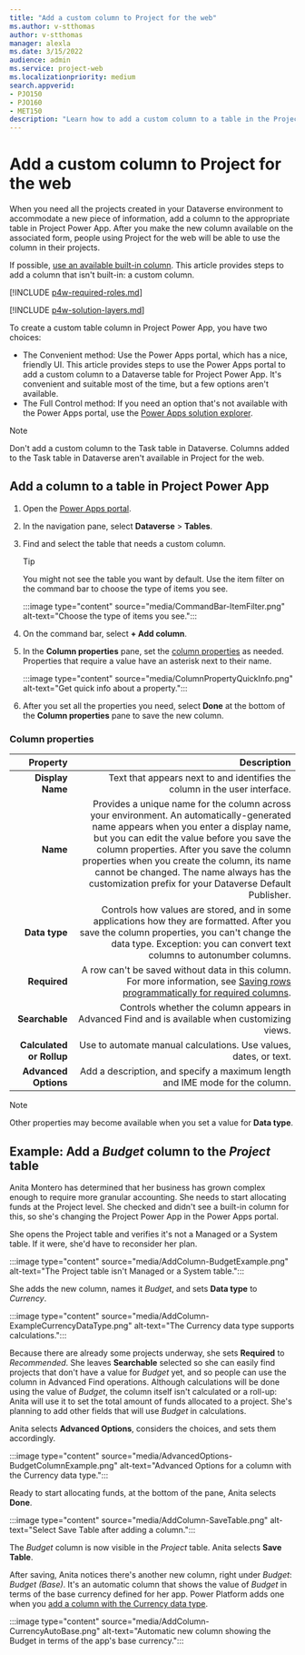 ```yaml
---
title: "Add a custom column to Project for the web"
ms.author: v-stthomas
author: v-stthomas
manager: alexla
ms.date: 3/15/2022
audience: admin
ms.service: project-web
ms.localizationpriority: medium
search.appverid: 
- PJO150
- PJO160
- MET150
description: "Learn how to add a custom column to a table in the Project Power App and make it available on the associated form to people in your environment using Project for the web."
---
```


# Add a custom column to Project for the web

When you need all the projects created in your Dataverse environment to accommodate a new piece of information, add a column to the appropriate table in Project Power App. After you make the new column available on the associated form, people using Project for the web will be able to use the column in their projects.

If possible, [use an available built-in column](/powerapps/maker/model-driven-apps/add-move-or-delete-fields-on-form#create-a-new-column-on-the-table-when-editing-a-form). This article provides steps to add a column that isn't built-in: a custom column.

[!INCLUDE [p4w-required-roles.md](includes/p4w-required-roles.md)]

[!INCLUDE [p4w-solution-layers.md](includes/p4w-solution-layers.md)]

To create a custom table column in Project Power App, you have two choices:

- The Convenient method: Use the Power Apps portal, which has a nice, friendly UI. This article provides steps to use the Power Apps portal to add a custom column to a Dataverse table for Project Power App. It's convenient and suitable most of the time, but a few options aren't available.
- The Full Control method: If you need an option that's not available with the Power Apps portal, use the [Power Apps solution explorer](/powerapps/maker/data-platform/create-edit-field-solution-explorer).

> [!NOTE]
> Don't add a custom column to the Task table in Dataverse. Columns added to the Task table in Dataverse aren't available in Project for the web.

## Add a column to a table in Project Power App

1. Open the [Power Apps portal](https://make.powerapps.com/).
1. In the navigation pane, select **Dataverse** > **Tables**.
1. Find and select the table that needs a custom column.

   > [!TIP]
   > You might not see the table you want by default. Use the item filter on the command bar to choose the type of items you see.

   :::image type="content" source="media/CommandBar-ItemFilter.png" alt-text="Choose the type of items you see.":::

1. On the command bar, select **+ Add column**.
1. In the **Column properties** pane, set the [column properties](column-properties) as needed. Properties that require a value have an asterisk next to their name.

   :::image type="content" source="media/ColumnPropertyQuickInfo.png" alt-text="Get quick info about a property.":::

1. After you set all the properties you need, select **Done** at the bottom of the **Column properties** pane to save the new column.

### Column properties

| **Property** | **Description** |
| --: | --: |
| **Display Name** | Text that appears next to and identifies the column in the user interface. |
| **Name** | Provides a unique name for the column across your environment. An automatically-generated name appears when you enter a display name, but you can edit the value before you save the column properties. After you save the column properties when you create the column, its name cannot be changed. The name always has the customization prefix for your Dataverse Default Publisher. |
| **Data type** | Controls how values are stored, and in some applications how they are formatted. After you save the column properties, you can't change the data type. Exception: you can convert text columns to autonumber columns. |
| **Required** | A row can't be saved without data in this column. For more information, see [Saving rows programmatically for required columns](/powerapps/maker/data-platform/create-edit-field-portal#saving-rows-programmatically-for-required-columns). |
| **Searchable** | Controls whether the column appears in Advanced Find and is available when customizing views. |
| **Calculated or Rollup** | Use to automate manual calculations. Use values, dates, or text. |
| **Advanced Options** | Add a description, and specify a maximum length and IME mode for the column. |

> [!NOTE]
> Other properties may become available when you set a value for **Data type**.

## Example: Add a *Budget* column to the *Project* table

Anita Montero has determined that her business has grown complex enough to require more granular accounting. She needs to start allocating funds at the Project level. She checked and didn't see a built-in column for this, so she's changing the Project Power App in the Power Apps portal.

She opens the Project table and verifies it's not a Managed or a System table. If it were, she'd have to reconsider her plan.

:::image type="content" source="media/AddColumn-BudgetExample.png" alt-text="The Project table isn't Managed or a System table.":::

She adds the new column, names it *Budget*, and sets **Data type** to *Currency*.

:::image type="content" source="media/AddColumn-ExampleCurrencyDataType.png" alt-text="The Currency data type supports calculations.":::

Because there are already some projects underway, she sets **Required** to *Recommended*. She leaves **Searchable** selected so she can easily find projects that don't have a value for *Budget* yet, and so people can use the column in Advanced Find operations. Although calculations will be done using the value of *Budget*, the column itself isn't calculated or a roll-up: Anita will use it to set the total amount of funds allocated to a project. She's planning to add other fields that will use *Budget* in calculations.

Anita selects **Advanced Options**, considers the choices, and sets them accordingly.

:::image type="content" source="media/AdvancedOptions-BudgetColumnExample.png" alt-text="Advanced Options for a column with the Currency data type.":::

Ready to start allocating funds, at the bottom of the pane, Anita selects **Done**.

:::image type="content" source="media/AddColumn-SaveTable.png" alt-text="Select Save Table after adding a column.":::

The *Budget* column is now visible in the *Project* table. Anita selects **Save Table**.

After saving, Anita notices there's another new column, right under *Budget*: *Budget (Base)*. It's an automatic column that shows the value of *Budget* in terms of the base currency defined for her app. Power Platform adds one when you [add a column with the Currency data type](/powerapps/maker/data-platform/types-of-fields#using-currency-columns).

:::image type="content" source="media/AddColumn-CurrencyAutoBase.png" alt-text="Automatic new column showing the Budget in terms of the app's base currency.":::
